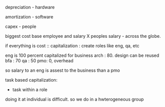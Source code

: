 depreciation - hardware

amortization - software

capex - people


biggest cost base employee and salary
X peoples salary - across the globe. 

if everything is cost :: 
capitalization : 
create roles like eng, qa, etc

eng is 100 percent capitalized for business
arch : 80. design can be reused
bfa : 70
qa : 50
pmo: 0, overhead

so salary to an eng is assest to the business than a pmo

task based capitalization:
- task within a role 

doing it at individual is difficult. so we do in a hwterogeneous group

